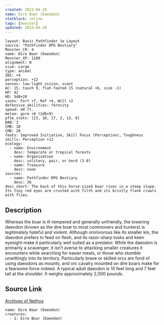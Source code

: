 ```yaml
---
created: 2023-04-28
name: Dire Boar (Daeodon)
statblock: inline
tags: [monster]
updated: 2023-04-28
---
```

```statblock
layout: Basic Pathfinder 1e Layout
source: "Pathfinder RPG Bestiary"
Monster_CR: 4
name: Dire Boar (Daeodon)
Monster_XP: 1200
alignment: N
size: Large
type: animal
INI: +4
perception: +12
senses: low-light vision, scent
AC: 15, touch 9, flat-footed 15 (natural +6, size -1)
HP: 42
HD: 5d8+20
saves: Fort +7, Ref +4, Will +2
defensive_abilities: ferocity
speed: 40 ft.
melee: gore +8 (2d6+9)
pf1e_stats: [23, 10, 17, 2, 13, 8]
BAB: 3
CMB: 10
CMD: 20
feats: Improved Initiative, Skill Focus (Perception), Toughness
skills: Perception +12
ecology:
  - name: Environment
    desc: temperate or tropical forests
  - name: Organisation
    desc: solitary, pair, or herd (3-8)
  - name: Treasure
    desc: none
sources:
  - name: Pathfinder RPG Bestiary
    desc: 36
desc_short: The back of this horse-sized boar rises in a steep slope. Its tiny red eyes are crusted with filth and its bristly flank crawls with flies.
```
## Description
Whereas the boar is ill-tempered and generally unfriendly, the towering daeodon (known as the dire boar to most commoners and hunters) is legitimately hateful and violent. Although omnivorous like its smaller kin, the daeodon prefers to feed on flesh, and its razor-sharp tusks and keen eyesight make it particularly well suited as a predator. While the daeodon is primarily a scavenger, it isn’t averse to attacking smaller creatures it encounters while searching for easier meals, or those who stumble unwittingly into its territory. Particularly brave or skilled orcs are fond of using daeodons as mounts, and orc cavalry mounted on dire boars make for a fearsome force indeed. A typical adult daeodon is 10 feet long and 7 feet tall at the shoulder. It weighs approximately 2,000 pounds.
## Source Link
[Archives of Nethys](https://aonprd.com/MonsterDisplay.aspx?ItemName=Dire%20Boar%20(Daeodon))
```encounter-table
name: Dire Boar (Daeodon)
creatures:
  - 1: Dire Boar (Daeodon)
```
